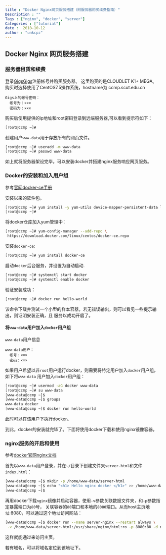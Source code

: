 ```yaml
---
title : "Docker Nginx网页服务搭建（附服务器购买续费指南）"
Description : ""
Tags : ["nginx", "docker", "server"]
Categories : ["tutorial"]
date :  2018-10-12
author : "unkcpz"
---
```


## Docker Nginx 网页服务搭建

### 服务器租赁和续费

登录[GigsGigs](https://clientarea.gigsgigscloud.com/)注册帐号并购买服务器。
这里购买的是CLOUDLET K1+ MEGA。购买时选择使用了CentOS7.5操作系统，hostname为
ccmp.scut.edu.cn

```text
Gigs上的帐号密码：
  帐号为：×××
  密码为：×××
```

购买后使用提供的ip地址和root密码登录到远端服务器,可以看到提示符如下：

```sh
[root@ccmp ~]#
```

创建用户`www-data`用于存放所有的网页文件。

```sh
[root@ccmp ~]# useradd -m www-data
[root@ccmp ~]# passwd www-data
```

如上就将服务器架设完毕，可以安装docker并搭建nginx服务响应网页服务。

### Docker的安装和加入用户组

参考[官网docker-ce手册](https://docs.docker.com/install/linux/docker-ce/centos/)

安装以来的软件包。

```sh
[root@ccmp ~]# yum install -y yum-utils device-mapper-persistent-data lvm2 vim
[root@ccmp ~]#
```

将docker仓库加入yum管理中：

```sh
[root@ccmp ~]# yum-config-manager --add-repo \
 https://download.docker.com/linux/centos/docker-ce.repo
```

安装`docker-ce`:

```sh
[root@ccmp ~]# yum install docker-ce
```

启动`docker`后台服务，并设置为自动启动.

```sh
[root@ccmp ~]# systemctl start docker
[root@ccmp ~]# systemctl enable docker
```

验证安装成功：

```sh
[root@ccmp ~]# docker run hello-world
```

该命令下载并测试一个小型的样本容器，若无错误输出，则可以看见一些提示输出，则证明安装正确，且
服务以成功开启了。

#### 将`www-data`用户加入`docker`用户组

`www-data`用户信息

```text
www-data用户：
  帐号：×××
  密码：×××
```

如果用户希望以非`root`用户运行docker，则需要将特定用户加入`docker`用户组。如下将`www-data`
用户加入`docker`用户组：

```sh
[root@ccmp ~]# usermod -aG docker www-data
[root@ccmp ~]# su www-data
[www-data@ccmp ~]$
[www-data@ccmp ~]$ groups
www-data docker
[www-data@ccmp ~]$ docker run hello-world
```

此时可以在该用户下执行docker。

到此，docker的安装就完毕了。下面将使用docker下载和使用nginx镜像容器。

### nginx服务的开启和使用

参考[docker官网nginx文档](https://docs.docker.com/samples/library/nginx/)

首先以`www-data`用户登录，并在`~/`目录下创建文件夹`server-html`和文件`index.html`：

```sh
[www-data@ccmp ~]$ mkdir -p /home/www-data/server-html
[www-data@ccmp ~]$ echo "<h1> Hello nginx docker </h1>" >> /home/www-data/server-html/index.html
[www-data@ccmp ~]$
```

再用docker下载`nginx`镜像并启动容器，使用`-v`参数关联数据文件夹，和`-p`参数指定暴露端口为`80`号，
关联容器的`80`端口和本地的`8080`端口。从而host主页地址<ip-address>:8080，可以通过这个地址访问网站：

```sh
[www-data@ccmp ~]$ docker run --name server-nginx --restart always \
 -v /home/www-data/server-html:/usr/share/nginx/html:ro -p 8080:80 -d nginx
```

这样就能通过[](http://host-ip:8080)来访问主页。

若有域名，可以将域名定位到该地址下。
